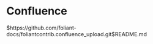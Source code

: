 # Confluence

<include sethead="2" nohead="true">
    $https://github.com/foliant-docs/foliantcontrib.confluence_upload.git$README.md
</include>
